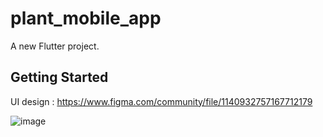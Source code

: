 # plant_mobile_app

A new Flutter project.

## Getting Started

UI design : https://www.figma.com/community/file/1140932757167712179

![image](https://user-images.githubusercontent.com/91279774/191583976-0d6a9c2a-1a49-4c1a-ba05-cbc96535942b.png)

